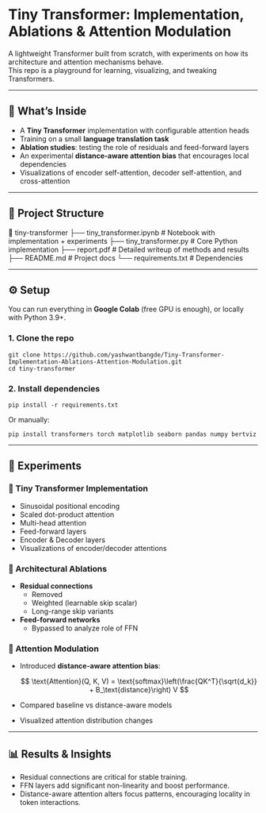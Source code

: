 # Tiny Transformer: Implementation, Ablations & Attention Modulation

A lightweight Transformer built from scratch, with experiments on how its architecture and attention mechanisms behave.  
This repo is a playground for learning, visualizing, and tweaking Transformers.

---
## 🚀 What’s Inside
- A **Tiny Transformer** implementation with configurable attention heads
- Training on a small **language translation task**
- **Ablation studies**: testing the role of residuals and feed-forward layers
- An experimental **distance-aware attention bias** that encourages local dependencies
- Visualizations of encoder self-attention, decoder self-attention, and cross-attention

---

## 📂 Project Structure
📂 tiny-transformer
├── tiny_transformer.ipynb # Notebook with implementation + experiments
├── tiny_transformer.py # Core Python implementation
├── report.pdf # Detailed writeup of methods and results
├── README.md # Project docs
└── requirements.txt # Dependencies

---

## ⚙️ Setup
You can run everything in **Google Colab** (free GPU is enough), or locally with Python 3.9+.

### 1. Clone the repo
```
git clone https://github.com/yashwantbangde/Tiny-Transformer-Implementation-Ablations-Attention-Modulation.git
cd tiny-transformer
```
### 2. Install dependencies
```
pip install -r requirements.txt
```
Or manually:
```
pip install transformers torch matplotlib seaborn pandas numpy bertviz
```
---

## 🚀 Experiments

### 🔹 Tiny Transformer Implementation
- Sinusoidal positional encoding
- Scaled dot-product attention
- Multi-head attention
- Feed-forward layers
- Encoder & Decoder layers
- Visualizations of encoder/decoder attentions

### 🔹 Architectural Ablations
- **Residual connections**
  - Removed
  - Weighted (learnable skip scalar)
  - Long-range skip variants
- **Feed-forward networks**
  - Bypassed to analyze role of FFN

### 🔹 Attention Modulation
- Introduced **distance-aware attention bias**:

  $$
  \text{Attention}(Q, K, V) = \text{softmax}\left(\frac{QK^T}{\sqrt{d_k}} + B_\text{distance}\right) V
  $$

- Compared baseline vs distance-aware models
- Visualized attention distribution changes

---

## 📊 Results & Insights
- Residual connections are critical for stable training.
- FFN layers add significant non-linearity and boost performance.
- Distance-aware attention alters focus patterns, encouraging locality in token interactions.
